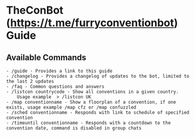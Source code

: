 # TheConBot (https://t.me/furryconventionbot) Guide

## Available Commands

	- /guide - Provides a link to this guide
	- /changelog - Provides a changelog of updates to the bot, limited to the last 2 updates
	- /faq - Common questions and answers
	- /listcon countrycode - Show all conventions in a given country.
		Usage example  > /listcon UK
	- /map conventionname - Show a floorplan of a convention, if one exists, usage example /map cfz or /map confuzzled
	- /sched conventionname - Responds with link to schedule of specified convention
	- /timeuntil conventionname - Responds with a countdown to the convention date, command is disabled in group chats
